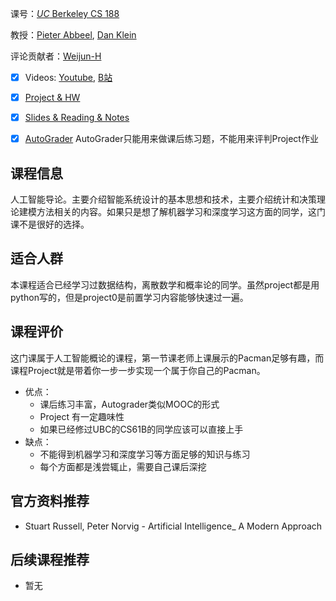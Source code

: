 课号：[*UC* Berkeley CS 188](https://inst.eecs.berkeley.edu/~cs188/fa18/)

教授：[Pieter Abbeel](https://people.eecs.berkeley.edu/~pabbeel/), [Dan Klein](https://people.eecs.berkeley.edu/~klein/)

评论贡献者：[Weijun-H](https://github.com/Weijun-H)

- [X] Videos: [Youtube](https://inst.eecs.berkeley.edu/~cs188/fa18/index.html), [B站](https://www.bilibili.com/video/BV1vt41167c9?from=search&seid=12422617009346904534)

- [X] [Project & HW](https://inst.eecs.berkeley.edu/~cs188/fa18/)

- [X] [Slides & Reading & Notes](https://inst.eecs.berkeley.edu/~cs188/fa18/)

- [X] [AutoGrader](https://inst.eecs.berkeley.edu/~cs188/fa18/) AutoGrader只能用来做课后练习题，不能用来评判Project作业

## 课程信息

人工智能导论。主要介绍智能系统设计的基本思想和技术，主要介绍统计和决策理论建模方法相关的内容。如果只是想了解机器学习和深度学习这方面的同学，这门课不是很好的选择。

## 适合人群

本课程适合已经学习过数据结构，离散数学和概率论的同学。虽然project都是用python写的，但是project0是前置学习内容能够快速过一遍。

## 课程评价

这门课属于人工智能概论的课程，第一节课老师上课展示的Pacman足够有趣，而课程Project就是带着你一步一步实现一个属于你自己的Pacman。

- 优点：
  - 课后练习丰富，Autograder类似MOOC的形式
  - Project 有一定趣味性
  - 如果已经修过UBC的CS61B的同学应该可以直接上手
- 缺点：
  - 不能得到机器学习和深度学习等方面足够的知识与练习
  - 每个方面都是浅尝辄止，需要自己课后深挖

## 官方资料推荐

- Stuart Russell, Peter Norvig - Artificial Intelligence_ A Modern Approach 

## 后续课程推荐

- 暂无